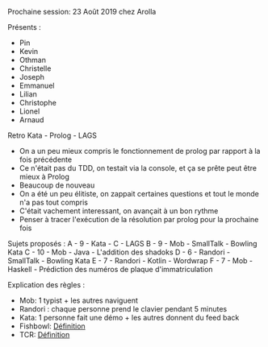 Prochaine session: 23 Août 2019 chez Arolla

Présents :
- Pin
- Kevin
- Othman
- Christelle
- Joseph
- Emmanuel
- Lilian
- Christophe
- Lionel
- Arnaud

Retro Kata - Prolog - LAGS
- On a un peu mieux compris le fonctionnement de prolog par rapport à la fois précédente
- Ce n'était pas du TDD, on testait via la console, et ça se prête peut être mieux à Prolog
- Beaucoup de nouveau
- On a été un peu élitiste, on zappait certaines questions et tout le monde n'a pas tout compris
- C'était vachement interessant, on avançait à un bon rythme
- Penser à tracer l'exécution de la résolution par prolog pour la prochaine fois

Sujets proposés :
A - 9 - Kata - C - LAGS
B - 9 - Mob  - SmallTalk - Bowling Kata
C - 10 - Mob  - Java - L'addition des shadoks
D - 6 - Randori - SmallTalk - Bowling Kata
E - 7 - Randori - Kotlin - Wordwrap
F - 7 - Mob - Haskell - Prédiction des numéros de plaque d'immatriculation

Explication des règles :
* Mob: 1 typist + les autres naviguent
* Randori : chaque personne prend le clavier pendant 5 minutes
* Kata: 1 personne fait une démo + les autres donnent du feed back
* Fishbowl: [Définition](https://en.wikipedia.org/wiki/Fishbowl_(conversation))
* TCR: [Définition](https://medium.com/@kentbeck_7670/test-commit-revert-870bbd756864)

